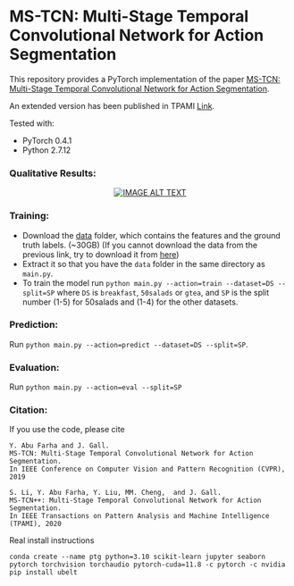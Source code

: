 # MS-TCN: Multi-Stage Temporal Convolutional Network for Action Segmentation
This repository provides a PyTorch implementation of the paper [MS-TCN: Multi-Stage Temporal Convolutional Network for Action Segmentation](https://arxiv.org/pdf/1903.01945.pdf).

An extended version has been published in TPAMI [Link](https://github.com/sj-li/MS-TCN2).

Tested with:
- PyTorch 0.4.1
- Python 2.7.12


### Qualitative Results:

<div align="center">
  <a href="https://www.youtube.com/watch?v=9XphWB9w7p8"><img src="https://img.youtube.com/vi/9XphWB9w7p8/0.jpg" alt="IMAGE ALT TEXT"></a>
</div>

### Training:

* Download the [data](https://mega.nz/#!O6wXlSTS!wcEoDT4Ctq5HRq_hV-aWeVF1_JB3cacQBQqOLjCIbc8) folder, which contains the features and the ground truth labels. (~30GB) (If you cannot download the data from the previous link, try to download it from [here](https://zenodo.org/record/3625992#.Xiv9jGhKhPY))
* Extract it so that you have the `data` folder in the same directory as `main.py`.
* To train the model run `python main.py --action=train --dataset=DS --split=SP` where `DS` is `breakfast`, `50salads` or `gtea`, and `SP` is the split number (1-5) for 50salads and (1-4) for the other datasets.

### Prediction:

Run `python main.py --action=predict --dataset=DS --split=SP`. 

### Evaluation:

Run `python main.py --action=eval --split=SP`

### Citation:

If you use the code, please cite

    Y. Abu Farha and J. Gall.
    MS-TCN: Multi-Stage Temporal Convolutional Network for Action Segmentation.
    In IEEE Conference on Computer Vision and Pattern Recognition (CVPR), 2019

    S. Li, Y. Abu Farha, Y. Liu, MM. Cheng,  and J. Gall.
    MS-TCN++: Multi-Stage Temporal Convolutional Network for Action Segmentation.
    In IEEE Transactions on Pattern Analysis and Machine Intelligence (TPAMI), 2020



Real install instructions

```
conda create --name ptg python=3.10 scikit-learn jupyter seaborn pytorch torchvision torchaudio pytorch-cuda=11.8 -c pytorch -c nvidia
pip install ubelt
```
